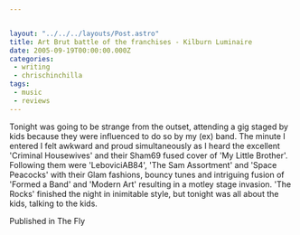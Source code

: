 ```yaml
---


layout: "../../../layouts/Post.astro"
title: Art Brut battle of the franchises - Kilburn Luminaire
date: 2005-09-19T00:00:00.000Z
categories:
 - writing
 - chrischinchilla
tags:
 - music 
 - reviews
---
```


Tonight was going to be strange from the outset, attending a gig staged by kids because they were influenced to do so by my (ex) band. The minute I entered I felt awkward and proud simultaneously as I heard the excellent 'Criminal Housewives' and their Sham69 fused cover of 'My Little Brother'. Following them were 'LeboviciAB84', 'The Sam Assortment' and 'Space Peacocks' with their Glam fashions, bouncy tunes and intriguing fusion of 'Formed a Band' and 'Modern Art' resulting in a motley stage invasion. 'The Rocks' finished the night in inimitable style, but tonight was all about the kids, talking to the kids.

Published in The Fly
